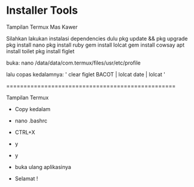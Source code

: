 # Installer Tools
Tampilan Termux Mas Kawer

Silahkan lakukan instalasi dependencies dulu
pkg update && pkg upgrade
pkg install nano
pkg install ruby
gem install lolcat
gem install cowsay
apt install toilet
pkg install figlet

buka:
nano /data/data/com.termux/files/usr/etc/profile

lalu copas kedalamnya:
'
clear
figlet BACOT | lolcat
date | lolcat
'


=================================================

Tampilan Termux
- Copy kedalam
- nano .bashrc

- CTRL+X
- y
- y
- buka ulang aplikasinya
- Selamat !
